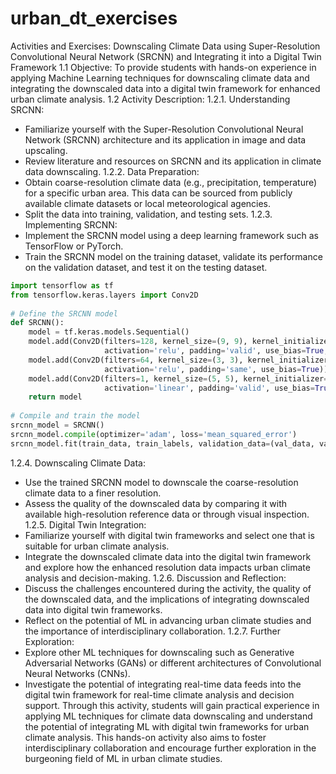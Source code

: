 # urban_dt_exercises

Activities and Exercises:
Downscaling Climate Data using Super-Resolution Convolutional Neural Network (SRCNN) and Integrating it into a Digital Twin Framework
1.1 Objective:
To provide students with hands-on experience in applying Machine Learning techniques for downscaling climate data and integrating the downscaled data into a digital twin framework for enhanced urban climate analysis.
1.2 Activity Description:
1.2.1. Understanding SRCNN:
   - Familiarize yourself with the Super-Resolution Convolutional Neural Network (SRCNN) architecture and its application in image and data upscaling.
   - Review literature and resources on SRCNN and its application in climate data downscaling.
1.2.2. Data Preparation:
   - Obtain coarse-resolution climate data (e.g., precipitation, temperature) for a specific urban area. This data can be sourced from publicly available climate datasets or local meteorological agencies.
   - Split the data into training, validation, and testing sets.
1.2.3. Implementing SRCNN:
   - Implement the SRCNN model using a deep learning framework such as TensorFlow or PyTorch.
   - Train the SRCNN model on the training dataset, validate its performance on the validation dataset, and test it on the testing dataset.
```python
import tensorflow as tf
from tensorflow.keras.layers import Conv2D
 
# Define the SRCNN model
def SRCNN():
    model = tf.keras.models.Sequential()
    model.add(Conv2D(filters=128, kernel_size=(9, 9), kernel_initializer='glorot_uniform',
                     activation='relu', padding='valid', use_bias=True, input_shape=(None, None, 1)))
    model.add(Conv2D(filters=64, kernel_size=(3, 3), kernel_initializer='glorot_uniform',
                     activation='relu', padding='same', use_bias=True))
    model.add(Conv2D(filters=1, kernel_size=(5, 5), kernel_initializer='glorot_uniform',
                     activation='linear', padding='valid', use_bias=True))
    return model
 
# Compile and train the model
srcnn_model = SRCNN()
srcnn_model.compile(optimizer='adam', loss='mean_squared_error')
srcnn_model.fit(train_data, train_labels, validation_data=(val_data, val_labels), epochs=20, batch_size=16)
```
1.2.4. Downscaling Climate Data:
   - Use the trained SRCNN model to downscale the coarse-resolution climate data to a finer resolution.
   - Assess the quality of the downscaled data by comparing it with available high-resolution reference data or through visual inspection.
1.2.5. Digital Twin Integration:
   - Familiarize yourself with digital twin frameworks and select one that is suitable for urban climate analysis.
   - Integrate the downscaled climate data into the digital twin framework and explore how the enhanced resolution data impacts urban climate analysis and decision-making.
1.2.6. Discussion and Reflection:
   - Discuss the challenges encountered during the activity, the quality of the downscaled data, and the implications of integrating downscaled data into digital twin frameworks.
   - Reflect on the potential of ML in advancing urban climate studies and the importance of interdisciplinary collaboration.
1.2.7. Further Exploration:
   - Explore other ML techniques for downscaling such as Generative Adversarial Networks (GANs) or different architectures of Convolutional Neural Networks (CNNs).
   - Investigate the potential of integrating real-time data feeds into the digital twin framework for real-time climate analysis and decision support. 
Through this activity, students will gain practical experience in applying ML techniques for climate data downscaling and understand the potential of integrating ML with digital twin frameworks for urban climate analysis. This hands-on activity also aims to foster interdisciplinary collaboration and encourage further exploration in the burgeoning field of ML in urban climate studies.
